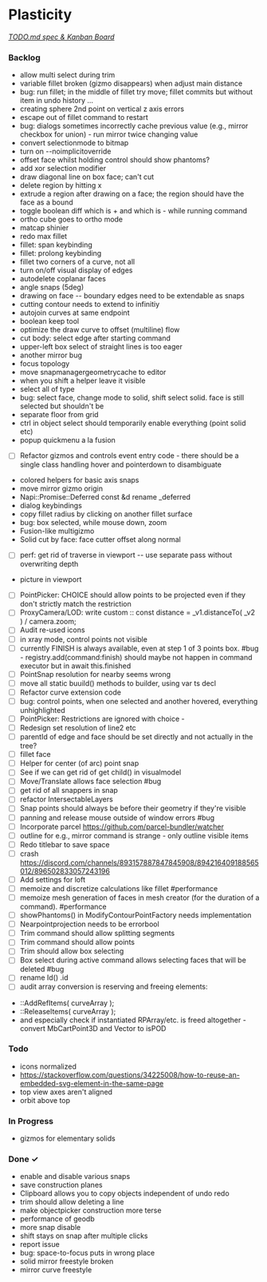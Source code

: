 # Plasticity

<em>[TODO.md spec & Kanban Board](https://bit.ly/3fCwKfM)</em>

### Backlog

- allow multi select during trim  
- variable fillet broken (gizmo disappears) when adjust main distance  
- bug: run fillet; in the middle of fillet try move; fillet commits but without item in undo history ...  
- creating sphere 2nd point on vertical z axis errors  
- escape out of fillet command to restart  
- bug: dialogs sometimes incorrectly cache previous value (e.g., mirror checkbox for union) - run mirror twice changing value  
- convert selectionmode to bitmap  
- turn on --noimplicitoverride  
- offset face whilst holding control should show phantoms?  
- add xor selection modifier  
- draw diagonal line on box face; can't cut  
- delete region by hitting x  
- extrude a region after drawing on a face; the region should have the face as a bound  
- toggle boolean diff which is + and which is - while running command  
- ortho cube goes to ortho mode  
- matcap shinier  
- redo max fillet  
- fillet: span keybinding  
- fillet: prolong keybinding  
- fillet two corners of a curve, not all  
- turn on/off visual display of edges  
- autodelete coplanar faces  
- angle snaps (5deg)  
- drawing on face -- boundary edges need to be extendable as snaps  
- cutting contour needs to extend to infinitiy  
- autojoin curves at same endpoint  
- boolean keep tool  
- optimize the draw curve to offset (multiline) flow  
- cut body: select edge after starting command  
- upper-left box select of straight lines is too eager  
- another mirror bug  
- focus topology  
- move snapmanagergeometrycache to editor  
- when you shift a helper leave it visible  
- select all of type  
- bug: select face, change mode to solid, shift select solid. face is still selected but shouldn't be  
- separate floor from grid  
- ctrl in object select should temporarily enable everything (point solid etc)  
- popup quickmenu a la fusion  
- [ ] Refactor gizmos and controls event entry code - there should be a single class handling hover and pointerdown to disambiguate  
- colored helpers for basic axis snaps  
- move mirror gizmo origin  
- Napi::Promise::Deferred const &d rename _deferred  
- dialog keybindings  
- copy fillet radius by clicking on another fillet surface  
- bug: box selected, while mouse down, zoom  
- Fusion-like multigizmo  
- Solid cut by face: face cutter offset along normal  
- [ ] perf: get rid of traverse in viewport -- use separate pass without overwriting depth  
- picture in viewport  
- [ ] PointPicker: CHOICE should allow points to be projected even if they don't strictly match the restriction  
- [ ] ProxyCamera/LOD: write custom :: const distance = _v1.distanceTo( _v2 ) / camera.zoom;  
- [ ] Audit re-used icons  
- [ ] in xray mode, control points not visible  
- [ ] currently FINISH is always available, even at step 1 of 3 points box. #bug - registry.add(command:finish) should maybe not happen in command executor but in await this.finished  
- [ ] PointSnap resolution for nearby seems wrong  
- [ ] move all static buuild() methods to builder, using var ts decl  
- [ ] Refactor curve extension code  
- [ ] bug: control points, when one selected and another hovered, everything unhighlighted  
- [ ] PointPicker: Restrictions are ignored with choice -  
- [ ] Redesign set resolution of line2 etc  
- [ ] parentId of edge and face should be set directly and not actually in the tree?  
- [ ] fillet face  
- [ ] Helper for center (of arc) point snap  
- [ ] See if we can get rid of get child() in visualmodel  
- [ ] Move/Translate allows face selection #bug  
- [ ] get rid of all snappers in snap  
- [ ] refactor IntersectableLayers  
- [ ] Snap points should always be before their geometry if they're visible  
- [ ] panning and release mouse outside of window errors #bug  
- [ ] Incorporate parcel https://github.com/parcel-bundler/watcher  
- [ ] outline for e.g., mirror command is strange - only outline visible items  
- [ ] Redo titlebar to save space  
- [ ] crash https://discord.com/channels/893157887847845908/894216409188565012/896502833057243196  
- [ ] Add settings for loft  
- [ ] memoize and discretize calculations like fillet #performance  
- [ ] memoize mesh generation of faces in mesh creator (for the duration of a command). #performance  
- [ ] showPhantoms() in ModifyContourPointFactory needs implementation  
- [ ] Nearpointprojection needs to be errorbool  
- [ ] Trim command should allow splitting segments  
- [ ] Trim command should allow points  
- [ ] Trim should allow box selecting  
- [ ] Box select during active command allows selecting faces that will be deleted #bug  
- [ ] rename Id() .id  
- [ ] audit array conversion is reserving and freeing elements:  
- ::AddRefItems( curveArray );  
- ::ReleaseItems( curveArray );  
- and especially check if instantiated RPArray/etc. is freed altogether - convert MbCartPoint3D and Vector to isPOD  

### Todo

- icons normalized <use href="#circle-arrow-left" />  
- https://stackoverflow.com/questions/34225008/how-to-reuse-an-embedded-svg-element-in-the-same-page  
- top view axes aren't aligned  
- orbit above top  

### In Progress

- gizmos for elementary solids  

### Done ✓

- enable and disable various snaps  
- save construction planes  
- Clipboard allows you to copy objects independent of undo redo  
- trim should allow deleting a line  
- make objectpicker construction more terse  
- performance of geodb  
- more snap disable  
- shift stays on snap after multiple clicks  
- report issue  
- bug: space-to-focus puts in wrong place  
- solid mirror freestyle broken  
- mirror curve freestyle  


